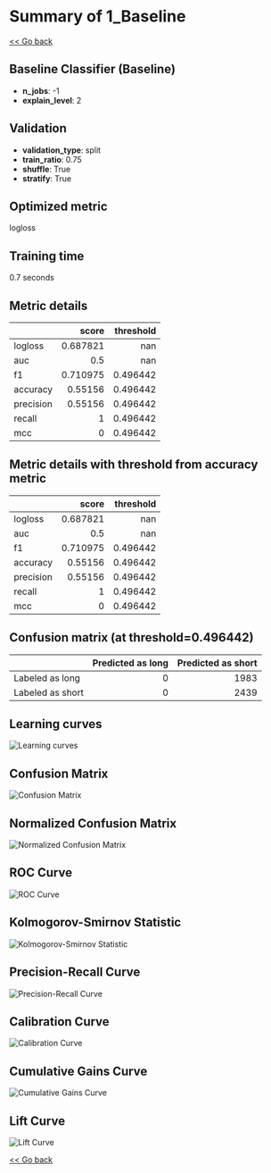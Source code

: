 # Summary of 1_Baseline

[<< Go back](../README.md)


## Baseline Classifier (Baseline)
- **n_jobs**: -1
- **explain_level**: 2

## Validation
 - **validation_type**: split
 - **train_ratio**: 0.75
 - **shuffle**: True
 - **stratify**: True

## Optimized metric
logloss

## Training time

0.7 seconds

## Metric details
|           |    score |   threshold |
|:----------|---------:|------------:|
| logloss   | 0.687821 |  nan        |
| auc       | 0.5      |  nan        |
| f1        | 0.710975 |    0.496442 |
| accuracy  | 0.55156  |    0.496442 |
| precision | 0.55156  |    0.496442 |
| recall    | 1        |    0.496442 |
| mcc       | 0        |    0.496442 |


## Metric details with threshold from accuracy metric
|           |    score |   threshold |
|:----------|---------:|------------:|
| logloss   | 0.687821 |  nan        |
| auc       | 0.5      |  nan        |
| f1        | 0.710975 |    0.496442 |
| accuracy  | 0.55156  |    0.496442 |
| precision | 0.55156  |    0.496442 |
| recall    | 1        |    0.496442 |
| mcc       | 0        |    0.496442 |


## Confusion matrix (at threshold=0.496442)
|                  |   Predicted as long |   Predicted as short |
|:-----------------|--------------------:|---------------------:|
| Labeled as long  |                   0 |                 1983 |
| Labeled as short |                   0 |                 2439 |

## Learning curves
![Learning curves](learning_curves.png)
## Confusion Matrix

![Confusion Matrix](confusion_matrix.png)


## Normalized Confusion Matrix

![Normalized Confusion Matrix](confusion_matrix_normalized.png)


## ROC Curve

![ROC Curve](roc_curve.png)


## Kolmogorov-Smirnov Statistic

![Kolmogorov-Smirnov Statistic](ks_statistic.png)


## Precision-Recall Curve

![Precision-Recall Curve](precision_recall_curve.png)


## Calibration Curve

![Calibration Curve](calibration_curve_curve.png)


## Cumulative Gains Curve

![Cumulative Gains Curve](cumulative_gains_curve.png)


## Lift Curve

![Lift Curve](lift_curve.png)



[<< Go back](../README.md)
